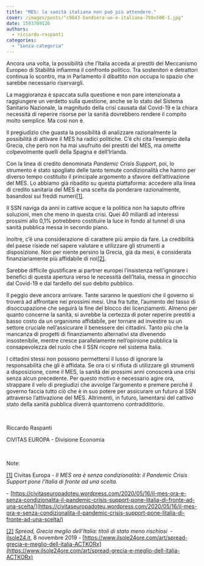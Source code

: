 ```yaml
---
title: "MES: la sanità italiana non può più attendere."
cover: /images/posts/"c9843-bandiera-ue-e-italiana-750x500-1.jpg"
date: 1593789126
authors:
  - riccardo-raspanti
categories: 
  - "senza-categoria"
---
```


Ancora una volta, la possibilità che l’Italia acceda ai prestiti del Meccanismo Europeo di Stabilità infiamma il confronto politico. Tra sostenitori e detrattori continua lo scontro, ma in Parlamento il dibattito non occupa lo spazio che sarebbe necessario riservargli.

La maggioranza è spaccata sulla questione e non pare intenzionata a raggiungere un verdetto sulla questione, anche se lo stato del Sistema Sanitario Nazionale, la magnitudo della crisi causata dal Covid-19 e la chiara necessità di reperire risorse per la sanità dovrebbero rendere il compito molto semplice. Ma così non è.

Il pregiudizio che guasta la possibilità di analizzare razionalmente la possibilità di attivare il MES ha radici politiche. C’é chi cita l’esempio della Grecia, che però non ha mai usufruito dei prestiti del MES, ma omette colpevolmente quelli della Spagna e dell’Irlanda.

Con la linea di credito denominata _Pandemic Crisis Support_, poi, lo strumento è stato spogliato delle tanto temute condizionalità che hanno per diverso tempo costituito il principale argomento a sfavore dell’attivazione del MES. Lo abbiamo già ribadito su questa piattaforma: accedere alla linea di credito sanitaria del MES è una scelta da ponderare razionalmente, basandosi sui freddi numeri[\[1\]](#_ftn1).

Il SSN naviga da anni in cattive acque e la politica non ha saputo offrire soluzioni, men che meno in questa crisi. Quei 40 miliardi ad interessi prossimi allo 0,1% potrebbero costituire la luce in fondo al tunnel di una sanità pubblica messa in secondo piano.

Inoltre, c’é una considerazione di carattere più ampio da fare. La credibilità del paese risiede nel sapere valutare e utilizzare gli strumenti a disposizione. Non per niente persino la Grecia, già da mesi, è considerata finanziariamente più affidabile di noi[\[2\]](#_ftn2).

Sarebbe difficile giustificare ai partner europei l’insistenza nell’ignorare i benefici di questa apertura verso le necessità dell’Italia, messa in ginocchio dal Covid-19 e dal fardello del suo debito pubblico.

Il peggio deve ancora arrivare. Tante saranno le questioni che il governo si troverà ad affrontare nei prossimi mesi. Una fra tutte, l’aumento del tasso di disoccupazione che seguirà la fine del blocco dei licenziamenti. Almeno per quanto concerne la sanità, si avrebbe la certezza di poter reperire prestiti a basso costo da un organismo affidabile, per tornare ad investire su un settore cruciale nell’assicurare il benessere dei cittadini. Tanto più che la mancanza di progetti di finanziamento alternativi sta divenendo insostenibile, mentre cresce parallelamente nell’opinione pubblica la consapevolezza del ruolo che il SSN ricopre nel sistema Italia.

I cittadini stessi non possono permettersi il lusso di ignorare la responsabilità che gli è affidata. Se ora ci si rifiuta di utilizzare gli strumenti a disposizione, come il MES, la sanità dei prossimi anni conoscerà una crisi senza alcun precedente. Per questo motivo è necessario agire ora, strappare il velo di pregiudizi che avvolge l’argomento e premere perché il governo faccia tutto ciò che è in suo potere per assicurare un futuro al SSN attraverso l’attivazione del MES. Altrimenti, in futuro, lamentarsi del cattivo stato della sanità pubblica diverrà quantomeno contraddittorio.

 

Riccardo Raspanti

CIVITAS EUROPA - Divisione Economia

 

Note:

[\[1\]](#_ftnref1) Civitas Europa - _Il MES ora è senza condizionalità: il Pandemic Crisis Support pone l’Italia di fronte ad una scelta._

\- [https://civitaseuropadoteu.wordpress.com/2020/05/16/il-mes-ora-e-senza-condizionalita-il-pandemic-crisis-support-pone-litalia-di-fronte-ad-una-scelta/](https://civitaseuropadoteu.wordpress.com/2020/05/16/il-mes-ora-e-senza-condizionalita-il-pandemic-crisis-support-pone-litalia-di-fronte-ad-una-scelta/)

[\[2\]](#_ftnref2) _Spread, Grecia meglio dell’Italia: titoli di stato meno rischiosi_  - [ilsole24.it](http://ilsole24.it), 8 novembre 2019 - [https://www.ilsole24ore.com/art/spread-grecia-e-meglio-dell-italia-ACTKORx](https://www.ilsole24ore.com/art/spread-grecia-e-meglio-dell-italia-ACTKORx)
